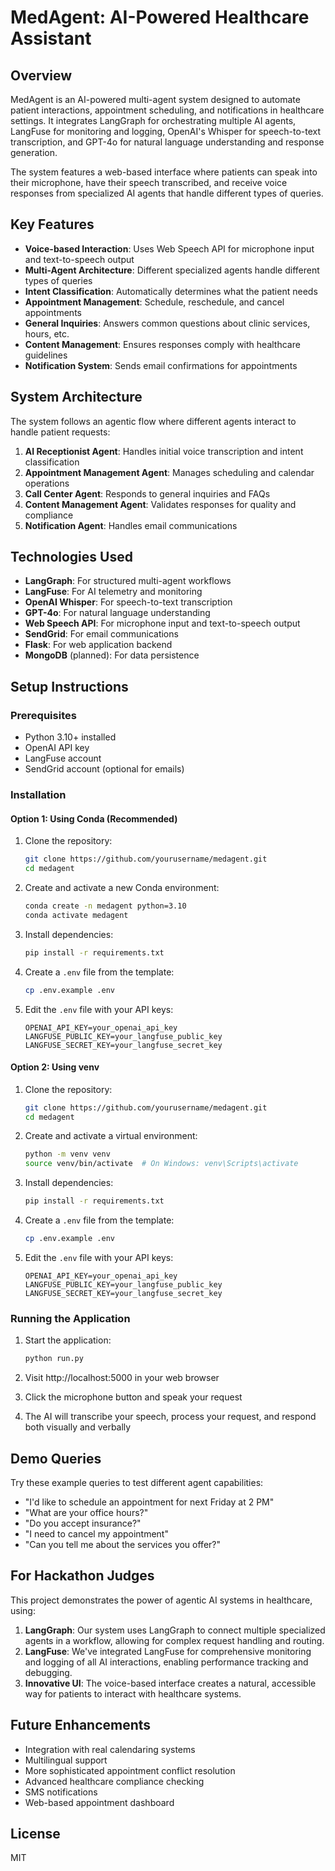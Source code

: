 # MedAgent: AI-Powered Healthcare Assistant

## Overview

MedAgent is an AI-powered multi-agent system designed to automate patient interactions, appointment scheduling, and notifications in healthcare settings. It integrates LangGraph for orchestrating multiple AI agents, LangFuse for monitoring and logging, OpenAI's Whisper for speech-to-text transcription, and GPT-4o for natural language understanding and response generation.

The system features a web-based interface where patients can speak into their microphone, have their speech transcribed, and receive voice responses from specialized AI agents that handle different types of queries.

## Key Features

- **Voice-based Interaction**: Uses Web Speech API for microphone input and text-to-speech output
- **Multi-Agent Architecture**: Different specialized agents handle different types of queries
- **Intent Classification**: Automatically determines what the patient needs
- **Appointment Management**: Schedule, reschedule, and cancel appointments
- **General Inquiries**: Answers common questions about clinic services, hours, etc.
- **Content Management**: Ensures responses comply with healthcare guidelines
- **Notification System**: Sends email confirmations for appointments

## System Architecture

The system follows an agentic flow where different agents interact to handle patient requests:

1. **AI Receptionist Agent**: Handles initial voice transcription and intent classification
2. **Appointment Management Agent**: Manages scheduling and calendar operations
3. **Call Center Agent**: Responds to general inquiries and FAQs
4. **Content Management Agent**: Validates responses for quality and compliance
5. **Notification Agent**: Handles email communications

## Technologies Used

- **LangGraph**: For structured multi-agent workflows
- **LangFuse**: For AI telemetry and monitoring
- **OpenAI Whisper**: For speech-to-text transcription
- **GPT-4o**: For natural language understanding
- **Web Speech API**: For microphone input and text-to-speech output
- **SendGrid**: For email communications
- **Flask**: For web application backend
- **MongoDB** (planned): For data persistence

## Setup Instructions

### Prerequisites

- Python 3.10+ installed
- OpenAI API key
- LangFuse account
- SendGrid account (optional for emails)

### Installation

#### Option 1: Using Conda (Recommended)

1. Clone the repository:

   ```bash
   git clone https://github.com/yourusername/medagent.git
   cd medagent
   ```

2. Create and activate a new Conda environment:

   ```bash
   conda create -n medagent python=3.10
   conda activate medagent
   ```

3. Install dependencies:

   ```bash
   pip install -r requirements.txt
   ```

4. Create a `.env` file from the template:

   ```bash
   cp .env.example .env
   ```

5. Edit the `.env` file with your API keys:
   ```
   OPENAI_API_KEY=your_openai_api_key
   LANGFUSE_PUBLIC_KEY=your_langfuse_public_key
   LANGFUSE_SECRET_KEY=your_langfuse_secret_key
   ```

#### Option 2: Using venv

1. Clone the repository:

   ```bash
   git clone https://github.com/yourusername/medagent.git
   cd medagent
   ```

2. Create and activate a virtual environment:

   ```bash
   python -m venv venv
   source venv/bin/activate  # On Windows: venv\Scripts\activate
   ```

3. Install dependencies:

   ```bash
   pip install -r requirements.txt
   ```

4. Create a `.env` file from the template:

   ```bash
   cp .env.example .env
   ```

5. Edit the `.env` file with your API keys:
   ```
   OPENAI_API_KEY=your_openai_api_key
   LANGFUSE_PUBLIC_KEY=your_langfuse_public_key
   LANGFUSE_SECRET_KEY=your_langfuse_secret_key
   ```

### Running the Application

1. Start the application:

   ```bash
   python run.py
   ```

2. Visit http://localhost:5000 in your web browser
3. Click the microphone button and speak your request
4. The AI will transcribe your speech, process your request, and respond both visually and verbally

## Demo Queries

Try these example queries to test different agent capabilities:

- "I'd like to schedule an appointment for next Friday at 2 PM"
- "What are your office hours?"
- "Do you accept insurance?"
- "I need to cancel my appointment"
- "Can you tell me about the services you offer?"

## For Hackathon Judges

This project demonstrates the power of agentic AI systems in healthcare, using:

1. **LangGraph**: Our system uses LangGraph to connect multiple specialized agents in a workflow, allowing for complex request handling and routing.
2. **LangFuse**: We've integrated LangFuse for comprehensive monitoring and logging of all AI interactions, enabling performance tracking and debugging.
3. **Innovative UI**: The voice-based interface creates a natural, accessible way for patients to interact with healthcare systems.

## Future Enhancements

- Integration with real calendaring systems
- Multilingual support
- More sophisticated appointment conflict resolution
- Advanced healthcare compliance checking
- SMS notifications
- Web-based appointment dashboard

## License

MIT
